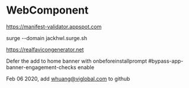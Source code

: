 # WebComponent
https://manifest-validator.appspot.com

surge --domain jackhwl.surge.sh

https://realfavicongenerator.net


Defer the add to home banner with onbeforeinstallprompt
#bypass-app-banner-engagement-checks   enable

Feb 06 2020, add whuang@viglobal.com to github